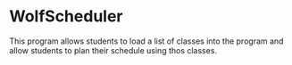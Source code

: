 # WolfScheduler
This program allows students to load a list of classes into the program and allow students to plan their schedule using thos classes.
